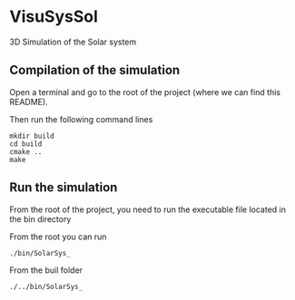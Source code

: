 # VisuSysSol
3D Simulation of the Solar system


## Compilation of the simulation

Open a terminal and go to the root of the project (where we can find this README).

Then run the following command lines

```
mkdir build
cd build
cmake ..
make
```

## Run the simulation

From the root of the project, you need to run the executable file located in the bin directory

From the root you can run

```
./bin/SolarSys_
```

From the buil folder

```
./../bin/SolarSys_
```

